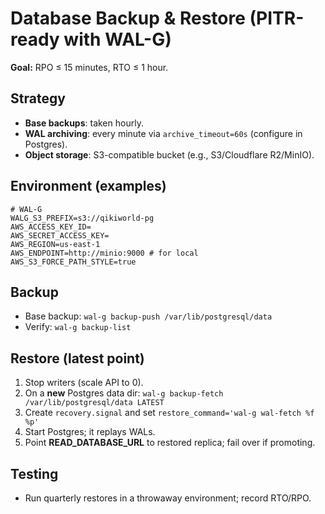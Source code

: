 # Database Backup & Restore (PITR-ready with WAL-G)

**Goal:** RPO ≤ 15 minutes, RTO ≤ 1 hour.

## Strategy
- **Base backups**: taken hourly.
- **WAL archiving**: every minute via `archive_timeout=60s` (configure in Postgres).
- **Object storage**: S3-compatible bucket (e.g., S3/Cloudflare R2/MinIO).

## Environment (examples)
```
# WAL-G
WALG_S3_PREFIX=s3://qikiworld-pg
AWS_ACCESS_KEY_ID=
AWS_SECRET_ACCESS_KEY=
AWS_REGION=us-east-1
AWS_ENDPOINT=http://minio:9000 # for local
AWS_S3_FORCE_PATH_STYLE=true
```

## Backup
- Base backup: `wal-g backup-push /var/lib/postgresql/data`
- Verify: `wal-g backup-list`

## Restore (latest point)
1. Stop writers (scale API to 0).
2. On a **new** Postgres data dir: `wal-g backup-fetch /var/lib/postgresql/data LATEST`
3. Create `recovery.signal` and set `restore_command='wal-g wal-fetch %f %p'`
4. Start Postgres; it replays WALs.
5. Point **READ_DATABASE_URL** to restored replica; fail over if promoting.

## Testing
- Run quarterly restores in a throwaway environment; record RTO/RPO.
